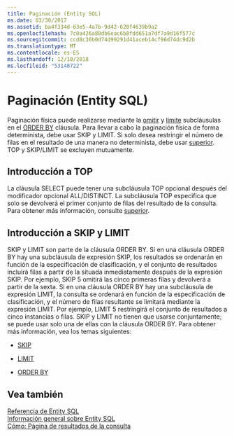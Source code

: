```yaml
---
title: Paginación (Entity SQL)
ms.date: 03/30/2017
ms.assetid: ba4f334d-03e5-4a7b-9d42-628f4639b9a2
ms.openlocfilehash: 7c0a426a80db6eac6b8fdd651a7df7a9d16f577c
ms.sourcegitcommit: ccd8c36b0d74d99291d41aceb14cf98d74dc9d2b
ms.translationtype: MT
ms.contentlocale: es-ES
ms.lasthandoff: 12/10/2018
ms.locfileid: "53148722"
---
```

# <a name="paging-entity-sql"></a>Paginación (Entity SQL)
Paginación física puede realizarse mediante la [omitir](../../../../../../docs/framework/data/adonet/ef/language-reference/skip-entity-sql.md) y [límite](../../../../../../docs/framework/data/adonet/ef/language-reference/limit-entity-sql.md) subcláusulas en el [ORDER BY](../../../../../../docs/framework/data/adonet/ef/language-reference/order-by-entity-sql.md) cláusula. Para llevar a cabo la paginación física de forma determinista, debe usar SKIP y LIMIT. Si solo desea restringir el número de filas en el resultado de una manera no determinista, debe usar [superior](../../../../../../docs/framework/data/adonet/ef/language-reference/top-entity-sql.md). TOP y SKIP/LIMIT se excluyen mutuamente.  
  
## <a name="top-overview"></a>Introducción a TOP  
 La cláusula SELECT puede tener una subcláusula TOP opcional después del modificador opcional ALL/DISTINCT. La subcláusula TOP especifica que solo se devolverá el primer conjunto de filas del resultado de la consulta. Para obtener más información, consulte [superior](../../../../../../docs/framework/data/adonet/ef/language-reference/top-entity-sql.md).  
  
## <a name="skip-and-limit-overview"></a>Introducción a SKIP y LIMIT  
 SKIP y LIMIT son parte de la cláusula ORDER BY. Si en una cláusula ORDER BY hay una subcláusula de expresión SKIP, los resultados se ordenarán en función de la especificación de clasificación, y el conjunto de resultados incluirá filas a partir de la situada inmediatamente después de la expresión SKIP. Por ejemplo, SKIP 5 omitirá las cinco primeras filas y devolverá a partir de la sexta. Si en una cláusula ORDER BY hay una subcláusula de expresión LIMIT, la consulta se ordenará en función de la especificación de clasificación, y el número de filas resultante se limitará mediante la expresión LIMIT. Por ejemplo, LIMIT 5 restringirá el conjunto de resultados a cinco instancias o filas. SKIP y LIMIT no tienen que usarse conjuntamente; se puede usar solo una de ellas con la cláusula ORDER BY. Para obtener más información, vea los temas siguientes:  
  
-   [SKIP](../../../../../../docs/framework/data/adonet/ef/language-reference/skip-entity-sql.md)  
  
-   [LIMIT](../../../../../../docs/framework/data/adonet/ef/language-reference/limit-entity-sql.md)  
  
-   [ORDER BY](../../../../../../docs/framework/data/adonet/ef/language-reference/order-by-entity-sql.md)  
  
## <a name="see-also"></a>Vea también  
 [Referencia de Entity SQL](../../../../../../docs/framework/data/adonet/ef/language-reference/entity-sql-reference.md)  
 [Información general sobre Entity SQL](../../../../../../docs/framework/data/adonet/ef/language-reference/entity-sql-overview.md)  
 [Cómo: Página de resultados de la consulta](https://msdn.microsoft.com/library/ffc0f920-e7de-42e0-9b12-ef356421d030)
